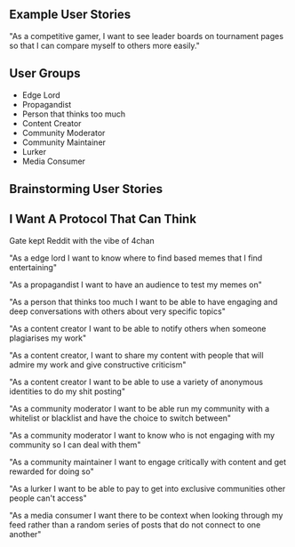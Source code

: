 ## Example User Stories

"As a competitive gamer, I want to see leader boards on tournament pages so that I can compare myself to others more easily."

## User Groups

* Edge Lord
* Propagandist
* Person that thinks too much
* Content Creator
* Community Moderator
* Community Maintainer
* Lurker
* Media Consumer

## Brainstorming User Stories

## I Want A Protocol That Can Think

Gate kept Reddit with the vibe of 4chan

"As a edge lord I want to know where to find based memes that I find entertaining"

"As a propagandist I want to have an audience to test my memes on"

"As a person that thinks too much I want to be able to have engaging and deep conversations with others about very specific topics"

"As a content creator I want to be able to notify others when someone plagiarises my work"

"As a content creator, I want to share my content with people that will admire my work and give constructive criticism"

"As a content creator I want to be able to use a variety of anonymous identities to do my shit posting"

"As a community moderator I want to be able run my community with a whitelist or blacklist and have the choice to switch between"

"As a community moderator I want to know who is not engaging with my community so I can deal with them"

"As a community maintainer I want to engage critically with content and get rewarded for doing so"

"As a lurker I want to be able to pay to get into exclusive communities other people can't access"

"As a media consumer I want there to be context when looking through my feed rather than a random series of posts that do not connect to one another"
